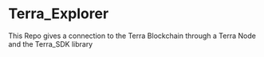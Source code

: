 # Terra_Explorer
This Repo gives a connection to the Terra Blockchain through a Terra Node and the Terra_SDK library
